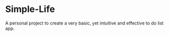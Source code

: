 # Simple-Life
A personal project to create a very basic, yet intuitive and effective to do list app.
